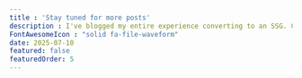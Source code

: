 ```yaml
---
title : 'Stay tuned for more posts'
description : I've blogged my entire experience converting to an SSG. Come back weekly for more content!
FontAwesomeIcon : "solid fa-file-waveform"
date: 2025-07-10
featured: false
featuredOrder: 5
---
```

